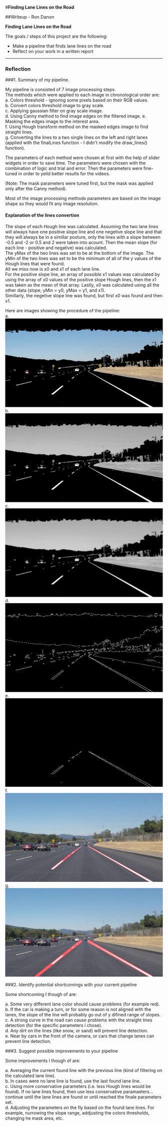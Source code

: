 #**Finding Lane Lines on the Road** 

##Writeup - Ron Danon

**Finding Lane Lines on the Road**

The goals / steps of this project are the following:  
* Make a pipeline that finds lane lines on the road  
* Reflect on your work in a written report


[//]: # (Image References)

[image1]: ./test_images_output/colorThreshold_solidWhiteCurve.jpg
[image2]: ./test_images_output/gray_solidWhiteCurve.jpg
[image3]: ./test_images_output/blur_solidWhiteCurve.jpg
[image4]: ./test_images_output/edges_solidWhiteCurve.jpg
[image5]: ./test_images_output/maskedEdges_solidWhiteCurve.jpg
[image6]: ./test_images_output/lines_solidWhiteCurve.jpg
[image7]: ./test_images_output/final_solidWhiteCurve.jpg

---

### Reflection

###1. Summary of my pipeline.

My pipeline is consisted of 7 image processing steps.  
The methods which were applied to each image in chronological order are:  
	a. Colors threshold - ignoring some pixels based on their RGB values.  
	b. Convert colors threshold image to gray scale.  
	c. Applying gaussian filter on gray scale image.  
	d. Using Canny method to find image edges on the filtered image.
	e. Masking the edges image to the interest area.    
	f. Using Hough transform method on the masked edges image to find straight lines.  
	g. Converting the lines to a two single lines on the left and right lanes (applied with the finalLines function - I didn't modify the draw_lines() function).  

The parameters of each method were chosen at first with the help of slider widgets in order to save time. The parameters were chosen with the combination of logic and trial and error. Then the parameters were fine-tuned in order to yeild better results for the videos.  

(Note: The mask parameters were tuned first, but the mask was applied only after the Canny method).  

Most of the image processing methods parameters are based on the image shape so they would fit any image resolution.

#### Explanation of the lines convertion
The slope of each Hough line was calculated. Assuming the two lane lines will always have one positive slope line and one negetive slope line and that they will always be in a simillar posture,  only the lines with a slope between -0.5 and -2 or 0.5 and 2 were taken into acount. Then the mean slope (for each line - positive and negative) was calculated.  
The yMax of the two lines was set to be at the bottom of the image. The yMin of the two lines was set to be the minimum of all of the y values of the Hough lines that were found.  
All we miss now is x0 and x1 of each lane line.  
For the positive slope line, an array of possible x1 values was calculated by using the array of x0 values of the positive slope Hough lines, then the x1 was taken as the mean of that array. Lastly, x0 was calculated using all the other data (slope, yMin = y0, yMax = y1, and x1).  
Simillarly, the negetive slope line was found, but first x0 was found and then x1.

Here are images showing the procedure of the pipeline:  
a.![alt text][image1]  
b.![alt text][image2]  
c.![alt text][image3]  
d.![alt text][image4]  
e.![alt text][image5]  
f.![alt text][image6]  
g.![alt text][image7]  


###2. Identify potential shortcomings with your current pipeline

Some shortcoming I though of are:  

a. Some very different lane color should cause problems (for example red).  
b. If the car is making a turn, or for some reason is not aligned with the lanes, the slope of the line will probably go out of y difined range of slopes.  
c. A strong curve in the road can cause problems with the straight lines detection (for the specific parameters i chose).  
d. Any dirt on the lines (like snow, or sand) will prevent line detection.  
e. Near by cars in the front of the camera, or cars that change lanes can prevent line detection.  


###3. Suggest possible improvements to your pipeline

Some improvements I though of are: 

a. Averaging the current found line with the previous line (kind of filtering on the calculated lane line).  
b. In cases were no lane line is found, use the last found lane line.  
c. Using more conservative parameters (i.e. less Hough lines would be found). If no lane lines found, then use less conservative paramaeters... continue until the lane lines are found or until reached the finale parameters set.  
d. Adjusting the parameters on the fly based on the found lane lines. For example, nurrowing the slope range, addjusting the colors thresholds, changing he mask area, etc.  

